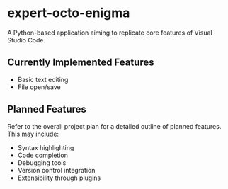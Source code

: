 # expert-octo-enigma

A Python-based application aiming to replicate core features of Visual Studio Code.

## Currently Implemented Features

- Basic text editing
- File open/save

## Planned Features

Refer to the overall project plan for a detailed outline of planned features. This may include:

- Syntax highlighting
- Code completion
- Debugging tools
- Version control integration
- Extensibility through plugins